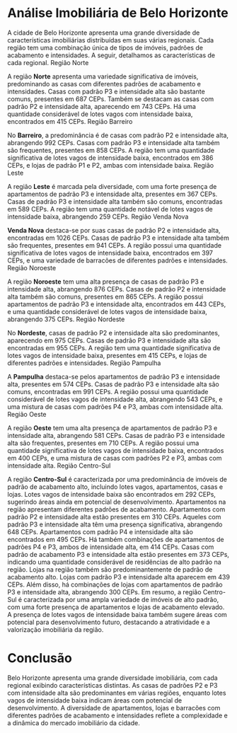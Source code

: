 # Análise Imobiliária de Belo Horizonte

A cidade de Belo Horizonte apresenta uma grande diversidade de características imobiliárias distribuídas em suas várias regionais. Cada região tem uma combinação única de tipos de imóveis, padrões de acabamento e intensidades. A seguir, detalhamos as características de cada regional.
Região Norte

A região **Norte** apresenta uma variedade significativa de imóveis, predominando as casas com diferentes padrões de acabamento e intensidades. Casas com padrão P3 e intensidade alta são bastante comuns, presentes em 687 CEPs. Também se destacam as casas com padrão P2 e intensidade alta, aparecendo em 743 CEPs. Há uma quantidade considerável de lotes vagos com intensidade baixa, encontrados em 415 CEPs.
Região Barreiro

No **Barreiro**, a predominância é de casas com padrão P2 e intensidade alta, abrangendo 992 CEPs. Casas com padrão P3 e intensidade alta também são frequentes, presentes em 858 CEPs. A região tem uma quantidade significativa de lotes vagos de intensidade baixa, encontrados em 386 CEPs, e lojas de padrão P1 e P2, ambas com intensidade baixa.
Região Leste

A região **Leste** é marcada pela diversidade, com uma forte presença de apartamentos de padrão P3 e intensidade alta, presentes em 367 CEPs. Casas de padrão P3 e intensidade alta também são comuns, encontradas em 589 CEPs. A região tem uma quantidade notável de lotes vagos de intensidade baixa, abrangendo 259 CEPs.
Região Venda Nova

**Venda Nova** destaca-se por suas casas de padrão P2 e intensidade alta, encontradas em 1026 CEPs. Casas de padrão P3 e intensidade alta também são frequentes, presentes em 941 CEPs. A região possui uma quantidade significativa de lotes vagos de intensidade baixa, encontrados em 397 CEPs, e uma variedade de barracões de diferentes padrões e intensidades.
Região Noroeste

A região **Noroeste** tem uma alta presença de casas de padrão P3 e intensidade alta, abrangendo 876 CEPs. Casas de padrão P2 e intensidade alta também são comuns, presentes em 865 CEPs. A região possui apartamentos de padrão P3 e intensidade alta, encontrados em 443 CEPs, e uma quantidade considerável de lotes vagos de intensidade baixa, abrangendo 375 CEPs.
Região Nordeste

No **Nordeste**, casas de padrão P2 e intensidade alta são predominantes, aparecendo em 975 CEPs. Casas de padrão P3 e intensidade alta são encontradas em 955 CEPs. A região tem uma quantidade significativa de lotes vagos de intensidade baixa, presentes em 415 CEPs, e lojas de diferentes padrões e intensidades.
Região Pampulha

A **Pampulha** destaca-se pelos apartamentos de padrão P3 e intensidade alta, presentes em 574 CEPs. Casas de padrão P3 e intensidade alta são comuns, encontradas em 991 CEPs. A região possui uma quantidade considerável de lotes vagos de intensidade alta, abrangendo 543 CEPs, e uma mistura de casas com padrões P4 e P3, ambas com intensidade alta.
Região Oeste

A região **Oeste** tem uma alta presença de apartamentos de padrão P3 e intensidade alta, abrangendo 581 CEPs. Casas de padrão P3 e intensidade alta são frequentes, presentes em 710 CEPs. A região possui uma quantidade significativa de lotes vagos de intensidade baixa, encontrados em 400 CEPs, e uma mistura de casas com padrões P2 e P3, ambas com intensidade alta.
Região Centro-Sul

A região **Centro-Sul** é caracterizada por uma predominância de imóveis de padrão de acabamento alto, incluindo lotes vagos, apartamentos, casas e lojas. Lotes vagos de intensidade baixa são encontrados em 292 CEPs, sugerindo áreas ainda em potencial de desenvolvimento. Apartamentos na região apresentam diferentes padrões de acabamento. Apartamentos com padrão P2 e intensidade alta estão presentes em 310 CEPs. Aqueles com padrão P3 e intensidade alta têm uma presença significativa, abrangendo 648 CEPs. Apartamentos com padrão P4 e intensidade alta são encontrados em 495 CEPs. Há também combinações de apartamentos de padrões P4 e P3, ambos de intensidade alta, em 414 CEPs. Casas com padrão de acabamento P3 e intensidade alta estão presentes em 373 CEPs, indicando uma quantidade considerável de residências de alto padrão na região. Lojas na região também são predominantemente de padrão de acabamento alto. Lojas com padrão P3 e intensidade alta aparecem em 439 CEPs. Além disso, há combinações de lojas com apartamentos de padrão P3 e intensidade alta, abrangendo 300 CEPs. Em resumo, a região Centro-Sul é caracterizada por uma ampla variedade de imóveis de alto padrão, com uma forte presença de apartamentos e lojas de acabamento elevado. A presença de lotes vagos de intensidade baixa também sugere áreas com potencial para desenvolvimento futuro, destacando a atratividade e a valorização imobiliária da região.

# Conclusão

Belo Horizonte apresenta uma grande diversidade imobiliária, com cada regional exibindo características distintas. As casas de padrões P2 e P3 com intensidade alta são predominantes em várias regiões, enquanto lotes vagos de intensidade baixa indicam áreas com potencial de desenvolvimento. A diversidade de apartamentos, lojas e barracões com diferentes padrões de acabamento e intensidades reflete a complexidade e a dinâmica do mercado imobiliário da cidade.
